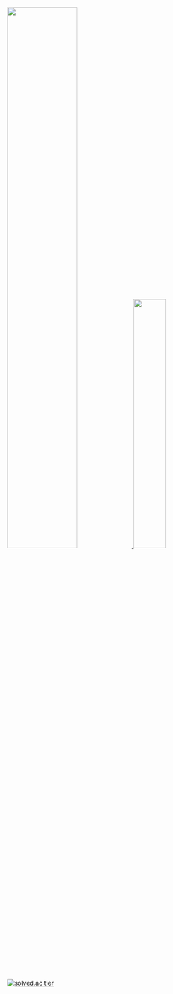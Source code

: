 <a href="https://github.com/anuraghazra/github-readme-stats">
  <img src="https://github-readme-stats.vercel.app/api?username=del2090&show_icons=true&theme=github_dark&hide_border=true&count_private=true" width=56% />
</a>
<a href="https://github.com/anuraghazra/github-readme-stats">
    <img src="https://github-readme-stats.vercel.app/api/top-langs/?username=del2090&layout=donut&show_icons=true&theme=github_dark&langs_count=5&hide_border=true&count_private=true" width=38% />
</a> 

<a href='https://solved.ac/profile/del2090'><img src="http://mazassumnida.wtf/api/v2/generate_badge?boj=del2090" referrerpolicy="no-referrer" alt="solved.ac tier"></a>

<!--
**del2090/del2090** is a ✨ _special_ ✨ repository because its `README.md` (this file) appears on your GitHub profile.

Here are some ideas to get you started:

- 🔭 I’m currently working on ...
- 🌱 I’m currently learning ...
- 👯 I’m looking to collaborate on ...
- 🤔 I’m looking for help with ...
- 💬 Ask me about ...
- 📫 How to reach me: ...
- 😄 Pronouns: ...
- ⚡ Fun fact: ...
-->
